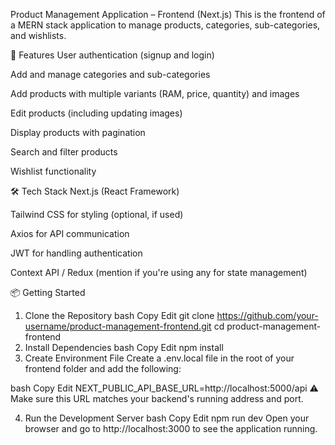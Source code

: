 Product Management Application – Frontend (Next.js)
This is the frontend of a MERN stack application to manage products, categories, sub-categories, and wishlists.

🚀 Features
User authentication (signup and login)

Add and manage categories and sub-categories

Add products with multiple variants (RAM, price, quantity) and images

Edit products (including updating images)

Display products with pagination

Search and filter products

Wishlist functionality

🛠️ Tech Stack
Next.js (React Framework)

Tailwind CSS for styling (optional, if used)

Axios for API communication

JWT for handling authentication

Context API / Redux (mention if you're using any for state management)

📦 Getting Started
1. Clone the Repository
bash
Copy
Edit
git clone https://github.com/your-username/product-management-frontend.git
cd product-management-frontend
2. Install Dependencies
bash
Copy
Edit
npm install
3. Create Environment File
Create a .env.local file in the root of your frontend folder and add the following:

bash
Copy
Edit
NEXT_PUBLIC_API_BASE_URL=http://localhost:5000/api
⚠️ Make sure this URL matches your backend's running address and port.

4. Run the Development Server
bash
Copy
Edit
npm run dev
Open your browser and go to http://localhost:3000 to see the application running.
